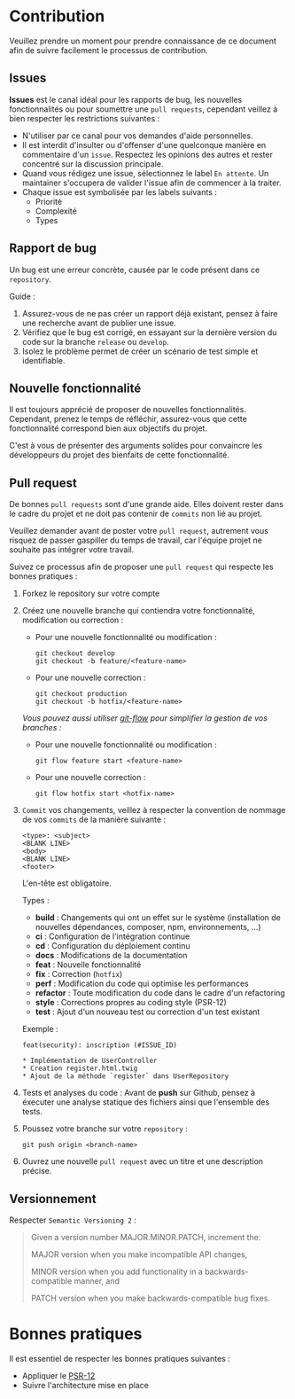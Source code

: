 # Contribution

Veuillez prendre un moment pour prendre connaissance de ce document afin de suivre facilement le processus de contribution.

## Issues
**Issues** est le canal idéal pour les rapports de bug, les nouvelles fonctionnalités ou pour soumettre une `pull requests`, cependant veillez à bien respecter les restrictions suivantes :
* N'utiliser par ce canal pour vos demandes d'aide personnelles.
* Il est interdit d'insulter ou d'offenser d'une quelconque manière en commentaire d'un `issue`. Respectez les opinions des autres et rester concentré sur la discussion principale.
* Quand vous rédigez une issue, sélectionnez le label `En attente`. Un maintainer s'occupera de valider l'issue afin de commencer à la traiter.
* Chaque issue est symbolisée par les labels suivants :
    * Priorité
    * Complexité
    * Types

## Rapport de bug
Un bug est une erreur concrète, causée par le code présent dans ce `repository`.

Guide :
1. Assurez-vous de ne pas créer un rapport déjà existant, pensez à faire une recherche avant de publier une issue.
2. Vérifiez que le bug est corrigé, en essayant sur la dernière version du code sur la branche `release` ou `develop`.
3. Isolez le problème permet de créer un scénario de test simple et identifiable.

## Nouvelle fonctionnalité
Il est toujours apprécié de proposer de nouvelles fonctionnalités. Cependant, prenez le temps de réfléchir, assurez-vous que cette fonctionnalité correspond bien aux objectifs du projet.

C'est à vous de présenter des arguments solides pour convaincre les développeurs du projet des bienfaits de cette fonctionnalité.

## Pull request
De bonnes `pull requests` sont d'une grande aide. Elles doivent rester dans le cadre du projet et ne doit pas contenir de `commits` non lié au projet.

Veuillez demander avant de poster votre `pull request`, autrement vous risquez de passer gaspiller du temps de travail, car l'équipe projet ne souhaite pas intégrer votre travail.

Suivez ce processus afin de proposer une `pull request` qui respecte les bonnes pratiques :
1. Forkez le repository sur votre compte
2. Créez une nouvelle branche qui contiendra votre fonctionnalité, modification ou correction :
    * Pour une nouvelle fonctionnalité ou modification :
        ```
        git checkout develop
        git checkout -b feature/<feature-name>
        ```
    * Pour une nouvelle correction :
        ```
        git checkout production
        git checkout -b hotfix/<feature-name>
        ```
   *Vous pouvez aussi utiliser [git-flow](https://danielkummer.github.io/git-flow-cheatsheet/index.fr_FR.html) pour simplifier la gestion de vos branches :*
    * Pour une nouvelle fonctionnalité ou modification :
        ```
        git flow feature start <feature-name>
        ```
    * Pour une nouvelle correction :
        ```
        git flow hotfix start <hotfix-name>
        ```
3. `Commit` vos changements, veillez à respecter la convention de nommage de vos `commits` de la manière suivante :
    ```
    <type>: <subject>
    <BLANK LINE>
    <body>
    <BLANK LINE>
    <footer>
    ```
   L'en-tête est obligatoire.

   Types :
    * **build** : Changements qui ont un effet sur le système (installation de nouvelles dépendances, composer, npm, environnements, ...)
    * **ci** : Configuration de l'intégration continue
    * **cd** : Configuration du déploiement continu
    * **docs** : Modifications de la documentation
    * **feat** : Nouvelle fonctionnalité
    * **fix** : Correction (`hotfix`)
    * **perf** : Modification du code qui optimise les performances
    * **refactor** : Toute modification du code dans le cadre d'un refactoring
    * **style** : Corrections propres au coding style (PSR-12)
    * **test** : Ajout d'un nouveau test ou correction d'un test existant

   Exemple :
   ```
   feat(security): inscription (#ISSUE_ID)
   
   * Implémentation de UserController
   * Creation register.html.twig
   * Ajout de la méthode `register` dans UserRepository
   ```
4. Tests et analyses du code :
   Avant de **push** sur Github, pensez à éxecuter une analyse statique des fichiers ainsi que l'ensemble des tests.

5. Poussez votre branche sur votre `repository` :
    ```
    git push origin <branch-name> 
    ```
6. Ouvrez une nouvelle `pull request` avec un titre et une description précise.

## Versionnement
Respecter `Semantic Versioning 2` :
> Given a version number MAJOR.MINOR.PATCH, increment the:
>
> MAJOR version when you make incompatible API changes,
>
> MINOR version when you add functionality in a backwards-compatible manner, and
>
> PATCH version when you make backwards-compatible bug fixes.

# Bonnes pratiques
Il est essentiel de respecter les bonnes pratiques suivantes :
* Appliquer le [PSR-12](https://www.php-fig.org/psr/psr-12/)
* Suivre l'architecture mise en place
